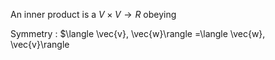 An inner product is a $V \times V \to R$ obeying

Symmetry
: $\langle \vec{v}, \vec{w}\rangle =\langle \vec{w}, \vec{v}\rangle